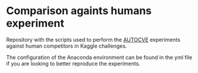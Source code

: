 # Comparison againts humans experiment

Repository with the scripts used to perform the [AUTOCVE](https://github.com/celiolarcher/AUTOCVE) experiments against human competitors in Kaggle challenges.

The configuration of the Anaconda environment can be found in the yml file if you are looking to better reproduce the experiments.